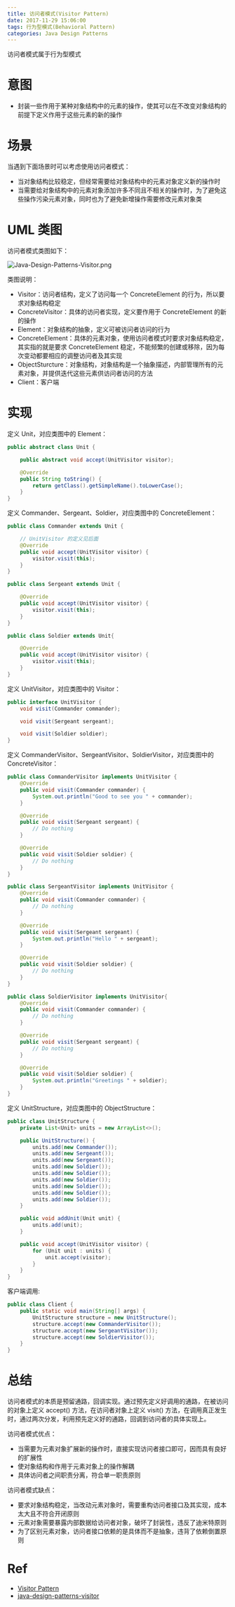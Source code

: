 ```yaml
---
title: 访问者模式(Visitor Pattern)
date: 2017-11-29 15:06:00
tags: 行为型模式(Behavioral Pattern) 
categories: Java Design Patterns
---
```


访问者模式属于行为型模式

<!-- more -->

# 意图

* 封装一些作用于某种对象结构中的元素的操作，使其可以在不改变对象结构的前提下定义作用于这些元素的新的操作

# 场景

当遇到下面场景时可以考虑使用访问者模式：

* 当对象结构比较稳定，但经常需要给对象结构中的元素对象定义新的操作时
* 当需要给对象结构中的元素对象添加许多不同且不相关的操作时，为了避免这些操作污染元素对象，同时也为了避免新增操作需要修改元素对象类

# UML 类图

访问者模式类图如下：

![Java-Design-Patterns-Visitor.png](http://otg3f8t90.bkt.clouddn.com/2018/1/15/Java-Design-Patterns-Visitor.png)

类图说明：

* Visitor：访问者结构，定义了访问每一个 ConcreteElement 的行为，所以要求对象结构稳定
* ConcreteVisitor：具体的访问者实现，定义要作用于 ConcreteElement 的新的操作
* Element：对象结构的抽象，定义可被访问者访问的行为
* ConcreteElement：具体的元素对象，使用访问者模式时要求对象结构稳定，其实指的就是要求 ConcreteElement 稳定，不能频繁的创建或移除，因为每次变动都要相应的调整访问者及其实现
* ObjectSturcture：对象结构，对象结构是一个抽象描述，内部管理所有的元素对象，并提供迭代这些元素供访问者访问的方法
* Client：客户端

# 实现

定义 Unit，对应类图中的 Element：

```java
public abstract class Unit {

    public abstract void accept(UnitVisitor visitor);

    @Override
    public String toString() {
        return getClass().getSimpleName().toLowerCase();
    }
}
```

定义 Commander、Sergeant、Soldier，对应类图中的 ConcreteElement：

```java
public class Commander extends Unit {

    // UnitVisitor 的定义见后面
    @Override
    public void accept(UnitVisitor visitor) {
        visitor.visit(this);
    }
}
```

```java
public class Sergeant extends Unit {

    @Override
    public void accept(UnitVisitor visitor) {
        visitor.visit(this);
    }
}
```

```java
public class Soldier extends Unit{

    @Override
    public void accept(UnitVisitor visitor) {
        visitor.visit(this);
    }
}
```

定义 UnitVisitor，对应类图中的 Visitor：

```java
public interface UnitVisitor {
    void visit(Commander commander);

    void visit(Sergeant sergeant);

    void visit(Soldier soldier);
}
```

定义 CommanderVisitor、SergeantVisitor、SoldierVisitor，对应类图中的 ConcreteVisitor：

```java
public class CommanderVisitor implements UnitVisitor {
    @Override
    public void visit(Commander commander) {
        System.out.println("Good to see you " + commander);
    }

    @Override
    public void visit(Sergeant sergeant) {
        // Do nothing
    }

    @Override
    public void visit(Soldier soldier) {
        // Do nothing
    }
}
```

```java
public class SergeantVisitor implements UnitVisitor {
    @Override
    public void visit(Commander commander) {
        // Do nothing
    }

    @Override
    public void visit(Sergeant sergeant) {
        System.out.println("Hello " + sergeant);
    }

    @Override
    public void visit(Soldier soldier) {
        // Do nothing
    }
}
```

```java
public class SoldierVisitor implements UnitVisitor{
    @Override
    public void visit(Commander commander) {
        // Do nothing
    }

    @Override
    public void visit(Sergeant sergeant) {
        // Do nothing
    }

    @Override
    public void visit(Soldier soldier) {
        System.out.println("Greetings " + soldier);
    }
}
```

定义 UnitStructure，对应类图中的 ObjectStructure：

```java
public class UnitStructure {
    private List<Unit> units = new ArrayList<>();

    public UnitStructure() {
        units.add(new Commander());
        units.add(new Sergeant());
        units.add(new Sergeant());
        units.add(new Soldier());
        units.add(new Soldier());
        units.add(new Soldier());
        units.add(new Soldier());
        units.add(new Soldier());
        units.add(new Soldier());
    }

    public void addUnit(Unit unit) {
        units.add(unit);
    }

    public void accept(UnitVisitor visitor) {
        for (Unit unit : units) {
            unit.accept(visitor);
        }
    }
}
```

客户端调用:

```java
public class Client {
    public static void main(String[] args) {
        UnitStructure structure = new UnitStructure();
        structure.accept(new CommanderVisitor());
        structure.accept(new SergeantVisitor());
        structure.accept(new SoldierVisitor());
    }
}
```

# 总结

访问者模式的本质是预留通路，回调实现。通过预先定义好调用的通路，在被访问的对象上定义 accept() 方法，在访问者对象上定义 visit() 方法，在调用真正发生时，通过两次分发，利用预先定义好的通路，回调到访问者的具体实现上。

访问者模式优点：

* 当需要为元素对象扩展新的操作时，直接实现访问者接口即可，因而具有良好的扩展性
* 使对象结构和作用于元素对象上的操作解耦
* 具体访问者之间职责分离，符合单一职责原则

访问者模式缺点：

* 要求对象结构稳定，当改动元素对象时，需要重构访问者接口及其实现，成本太大且不符合开闭原则
* 元素对象需要暴露内部数据给访问者对象，破坏了封装性，违反了迪米特原则
* 为了区别元素对象，访问者接口依赖的是具体而不是抽象，违背了依赖倒置原则

# Ref

* [Visitor Pattern](http://www.oodesign.com/visitor-pattern.html)
* [java-design-patterns-visitor](https://github.com/iluwatar/java-design-patterns/blob/master/visitor/README.md)
